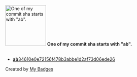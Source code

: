 <img src="https://my-badges.github.io/my-badges/ab-commit.png" alt="One of my commit sha starts with &quot;ab&quot;." title="One of my commit sha starts with &quot;ab&quot;." width="128">
<strong>One of my commit sha starts with &quot;ab&quot;.</strong>
<br><br>

- <a href="https://github.com/WCY-dt/blog/commit/ab34610e0e72156f478b3abbe1d2af73d06ede26"><strong>ab</strong>34610e0e72156f478b3abbe1d2af73d06ede26</a>


Created by <a href="https://github.com/my-badges/my-badges">My Badges</a>